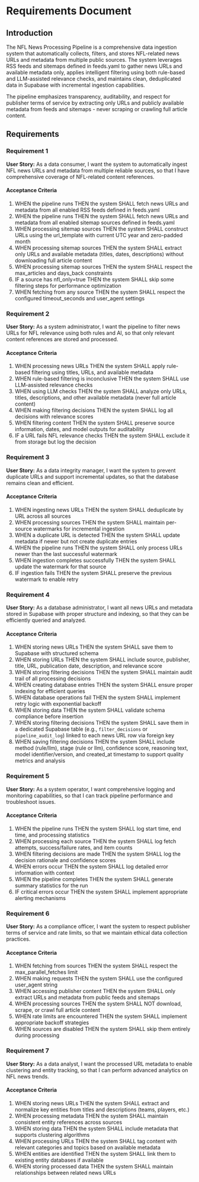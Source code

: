 # Requirements Document

## Introduction

The NFL News Processing Pipeline is a comprehensive data ingestion system that automatically collects, filters, and stores NFL-related news URLs and metadata from multiple public sources. The system leverages RSS feeds and sitemaps defined in feeds.yaml to gather news URLs and available metadata only, applies intelligent filtering using both rule-based and LLM-assisted relevance checks, and maintains clean, deduplicated data in Supabase with incremental ingestion capabilities.

The pipeline emphasizes transparency, auditability, and respect for publisher terms of service by extracting only URLs and publicly available metadata from feeds and sitemaps - never scraping or crawling full article content.

## Requirements

### Requirement 1

**User Story:** As a data consumer, I want the system to automatically ingest NFL news URLs and metadata from multiple reliable sources, so that I have comprehensive coverage of NFL-related content references.

#### Acceptance Criteria

1. WHEN the pipeline runs THEN the system SHALL fetch news URLs and metadata from all enabled RSS feeds defined in feeds.yaml
2. WHEN the pipeline runs THEN the system SHALL fetch news URLs and metadata from all enabled sitemap sources defined in feeds.yaml
3. WHEN processing sitemap sources THEN the system SHALL construct URLs using the url_template with current UTC year and zero-padded month
4. WHEN processing sitemap sources THEN the system SHALL extract only URLs and available metadata (titles, dates, descriptions) without downloading full article content
5. WHEN processing sitemap sources THEN the system SHALL respect the max_articles and days_back constraints
6. IF a source has nfl_only=true THEN the system SHALL skip some filtering steps for performance optimization
7. WHEN fetching from any source THEN the system SHALL respect the configured timeout_seconds and user_agent settings

### Requirement 2

**User Story:** As a system administrator, I want the pipeline to filter news URLs for NFL relevance using both rules and AI, so that only relevant content references are stored and processed.

#### Acceptance Criteria

1. WHEN processing news URLs THEN the system SHALL apply rule-based filtering using titles, URLs, and available metadata
2. WHEN rule-based filtering is inconclusive THEN the system SHALL use LLM-assisted relevance checks
3. WHEN using LLM checks THEN the system SHALL analyze only URLs, titles, descriptions, and other available metadata (never full article content)
4. WHEN making filtering decisions THEN the system SHALL log all decisions with relevance scores
5. WHEN filtering content THEN the system SHALL preserve source information, dates, and model outputs for auditability
6. IF a URL fails NFL relevance checks THEN the system SHALL exclude it from storage but log the decision

### Requirement 3

**User Story:** As a data integrity manager, I want the system to prevent duplicate URLs and support incremental updates, so that the database remains clean and efficient.

#### Acceptance Criteria

1. WHEN ingesting news URLs THEN the system SHALL deduplicate by URL across all sources
2. WHEN processing sources THEN the system SHALL maintain per-source watermarks for incremental ingestion
3. WHEN a duplicate URL is detected THEN the system SHALL update metadata if newer but not create duplicate entries
4. WHEN the pipeline runs THEN the system SHALL only process URLs newer than the last successful watermark
5. WHEN ingestion completes successfully THEN the system SHALL update the watermark for that source
6. IF ingestion fails THEN the system SHALL preserve the previous watermark to enable retry

### Requirement 4

**User Story:** As a database administrator, I want all news URLs and metadata stored in Supabase with proper structure and indexing, so that they can be efficiently queried and analyzed.

#### Acceptance Criteria

1. WHEN storing news URLs THEN the system SHALL save them to Supabase with structured schema
2. WHEN storing URLs THEN the system SHALL include source, publisher, title, URL, publication date, description, and relevance score
3. WHEN storing filtering decisions THEN the system SHALL maintain audit trail of all processing decisions
4. WHEN creating database entries THEN the system SHALL ensure proper indexing for efficient queries
5. WHEN database operations fail THEN the system SHALL implement retry logic with exponential backoff
6. WHEN storing data THEN the system SHALL validate schema compliance before insertion
7. WHEN storing filtering decisions THEN the system SHALL save them in a dedicated Supabase table (e.g., `filter_decisions` or `pipeline_audit_log`) linked to each news URL row via foreign key
8. WHEN saving filtering decisions THEN the system SHALL include method (rule/llm), stage (rule or llm), confidence score, reasoning text, model identifier/version, and created_at timestamp to support quality metrics and analysis

### Requirement 5

**User Story:** As a system operator, I want comprehensive logging and monitoring capabilities, so that I can track pipeline performance and troubleshoot issues.

#### Acceptance Criteria

1. WHEN the pipeline runs THEN the system SHALL log start time, end time, and processing statistics
2. WHEN processing each source THEN the system SHALL log fetch attempts, success/failure rates, and item counts
3. WHEN filtering decisions are made THEN the system SHALL log the decision rationale and confidence scores
4. WHEN errors occur THEN the system SHALL log detailed error information with context
5. WHEN the pipeline completes THEN the system SHALL generate summary statistics for the run
6. IF critical errors occur THEN the system SHALL implement appropriate alerting mechanisms

### Requirement 6

**User Story:** As a compliance officer, I want the system to respect publisher terms of service and rate limits, so that we maintain ethical data collection practices.

#### Acceptance Criteria

1. WHEN fetching from sources THEN the system SHALL respect the max_parallel_fetches limit
2. WHEN making requests THEN the system SHALL use the configured user_agent string
3. WHEN accessing publisher content THEN the system SHALL only extract URLs and metadata from public feeds and sitemaps
4. WHEN processing sources THEN the system SHALL NOT download, scrape, or crawl full article content
5. WHEN rate limits are encountered THEN the system SHALL implement appropriate backoff strategies
6. WHEN sources are disabled THEN the system SHALL skip them entirely during processing

### Requirement 7

**User Story:** As a data analyst, I want the processed URL metadata to enable clustering and entity tracking, so that I can perform advanced analytics on NFL news trends.

#### Acceptance Criteria

1. WHEN storing news URLs THEN the system SHALL extract and normalize key entities from titles and descriptions (teams, players, etc.)
2. WHEN processing metadata THEN the system SHALL maintain consistent entity references across sources
3. WHEN storing data THEN the system SHALL include metadata that supports clustering algorithms
4. WHEN processing URLs THEN the system SHALL tag content with relevant categories and topics based on available metadata
5. WHEN entities are identified THEN the system SHALL link them to existing entity databases if available
6. WHEN storing processed data THEN the system SHALL maintain relationships between related news URLs
